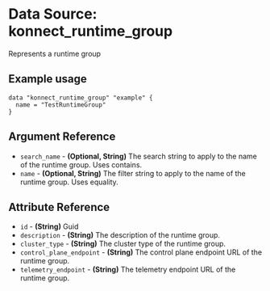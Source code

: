 # Data Source: konnect_runtime_group
Represents a runtime group
## Example usage
```hcl
data "konnect_runtime_group" "example" {
  name = "TestRuntimeGroup"
}
```
## Argument Reference
* `search_name` - **(Optional, String)** The search string to apply to the name of the runtime group. Uses contains.
* `name` - **(Optional, String)** The filter string to apply to the name of the runtime group. Uses equality.
## Attribute Reference
* `id` - **(String)** Guid
* `description` - **(String)** The description of the runtime group.
* `cluster_type` - **(String)** The cluster type of the runtime group.
* `control_plane_endpoint` - **(String)** The control plane endpoint URL of the runtime group.
* `telemetry_endpoint` - **(String)** The telemetry endpoint URL of the runtime group.

